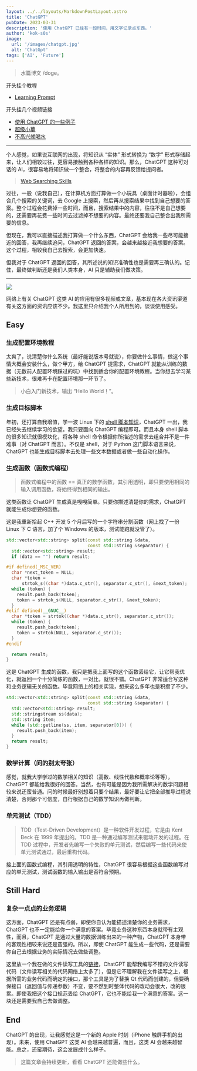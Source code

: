 ```yaml
---
layout: ../../layouts/MarkdownPostLayout.astro
title: 'ChatGPT'
pubDate: 2023-03-31
description: '使用 ChatGPT 已经有一段时间，用文字记录点东西。'
author: 'kok-s0s'
image:
  url: '/images/chatgpt.jpg'
  alt: 'ChatGpt'
tags: ['AI', 'Future']
---
```


> 水篇博文 /doge。

开头挂个教程

- [Learning Prompt](https://learningprompt.wiki/)

开头挂几个视频链接

- [使用 ChatGPT 的一些例子](https://exchange.scale.com/public/videos/llm-prompt-engineering-and-rlhf-history-and-techniques-2023-03-09)
- [超级小華](https://www.bilibili.com/video/BV1nM411M7LQ/?spm_id_from=333.1007.tianma.2-1-4.click&vd_source=185b9722c87eb76ed0f36d4e932d1a6a)
- [不高兴就喝水](https://www.bilibili.com/video/BV19M4y1d77m/?spm_id_from=333.1007.tianma.1-2-2.click&vd_source=185b9722c87eb76ed0f36d4e932d1a6a)

---

个人感觉，如果说互联网的出现，将知识从 “实体” 形式转换为 “数字” 形式存储起来，让人们相较过往，更容易接触到各种各样的知识。那么，ChatGPT 这种可对话的 AI，很容易地将知识做一个整合，将整合的内容再反馈给提问者。

> [Web Searching Skills](https://www.graniteschools.org/edtech/tip/information-and-media-literacy-skills/web-search-skills/)

过往，一般（说我自己），在计算机方面打算做一个小玩具（桌面计时器啦），会组合几个搜索的关键词，去 Google 上搜索，然后再从搜索结果中找到自己想要的答案。整个过程会花费掉一些时间，而且，搜索结果中的内容，往往不是自己想要的，还需要再花费一些时间去过滤掉不想要的内容。最终还要我自己整合出我所需要的信息。

但现在，我可以直接描述我打算做一个什么东西，ChatGPT 会给我一些尽可能接近的回答，我再继续追问，ChatGPT 返回的答案，会越来越接近我想要的答案。这个过程，相较我自己去搜索，会更加快速。

但我对于 ChatGPT 返回的回答，其所述说的知识准确性也是需要再三确认的。记住，最终做判断还是我们人类本身，AI 只是辅助我们做决策。

---

![](/images/use_chatgpt.jpg)

网络上有关 ChatGPT 这类 AI 的应用有很多视频或文章，基本现在各大资讯渠道有关这方面的资讯应该不少。我这里只介绍我个人所用到的，谈谈使用感受。

## Easy

### 生成配置环境教程

太爽了，说清楚你什么系统（最好能说版本号就说），你要做什么事情，做这个事情大概会安装什么，做个甲方，给 ChatGPT 提需求，ChatGPT 就能从训练的数据（无数前人配置环境踩过的坑）中找到适合你的配置环境教程。当你想去学习某些新技术，很难再卡在配置环境那一环节了。

> 小白入门新技术，输出 “Hello World！”。

### 生成目标脚本

年初，还打算自我增值，学一波 Linux 下的 [shell 脚本知识](https://github.com/kok-s0s/_script)，ChatGPT 一出，我已经失去继续学习的欲望。我只要面向 ChatGPT 编程即可。而且本身 shell 脚本的很多知识就很模块化，将各种 shell 命令根据你所描述的需求去组合并不是一件难事（对 ChatGPT 而言）。不仅是 shell，对于 Python 这门脚本语言来说，ChatGPT 也能生成目标脚本去处理一些文本数据或者做一些自动化操作。

### 生成函数（函数式编程）

> 函数式编程中的函数 == 真正的数学函数，其引用透明，即只要使用相同的输入调用函数，将始终得到相同的输出。

这类函数让 ChatGPT 生成真是嘎嘎简单。只要你描述清楚你的需求，ChatGPT 就能生成你想要的函数。

这是我重新拾起 C++ 开发 5 个月后写的一个字符串分割函数（网上找了一份 Linux 下 C 语言，加了个 Windows 的版本，测试能跑就没管了）。

```cpp
std::vector<std::string> split(const std::string &data,
                               const std::string &separator) {
  std::vector<std::string> result;
  if (data == "") return result;

#if defined(_MSC_VER)
  char *next_token = NULL;
  char *token =
      strtok_s((char *)data.c_str(), separator.c_str(), &next_token);
  while (token) {
    result.push_back(token);
    token = strtok_s(NULL, separator.c_str(), &next_token);
  }
#elif defined(__GNUC__)
  char *token = strtok((char *)data.c_str(), separator.c_str());
  while (token) {
    result.push_back(token);
    token = strtok(NULL, separator.c_str());
  }
#endif

  return result;
}
```

这是 ChatGPT 生成的函数，我只是把我上面写的这个函数丢给它，让它帮我优化，就返回一个十分简练的函数，一对比，就很不错。ChatGPT 非常适合写这种和业务逻辑无关的函数。毕竟网络上的相关实现，想来这么多年也是积攒了不少。

```cpp
std::vector<std::string> split(const std::string &data,
                               const std::string &separator) {
  std::vector<std::string> result;
  std::stringstream ss(data);
  std::string item;
  while (std::getline(ss, item, separator[0])) {
    result.push_back(item);
  }
  return result;
}
```

### 数学计算（问的别太夸张）

感觉，就我大学学过的数学相关的知识（高数、线性代数和概率论等等），ChatGPT 都能给我很好的回答。当然，也有可能是因为我所需解决的数学问题相较来说还蛮普通。问的时候最好别想着只要个结果，最好要让它把全部推导过程说清楚，否则那个可信度，自行根据自己的数学知识再做判断。

### 单元测试（TDD）

> TDD（Test-Driven Development）是一种软件开发过程，它是由 Kent Beck 在 1999 年提出的。TDD 是一种通过编写测试来驱动开发的过程。在 TDD 过程中，开发者先编写一个失败的单元测试，然后编写一些代码来使单元测试通过，最后重构代码。

接上面的函数式编程，其引用透明的特性，ChatGPT 很容易根据这些函数编写对应的单元测试，测试函数的输入输出是否符合预期。

## Still Hard

### 复杂一点点的业务逻辑

这方面，ChatGPT 还是有点弱，即使你自认为能描述清楚你的业务需求，ChatGPT 也不一定能给你一个满意的答案。毕竟业务这种东西本身就带有主观性，而且，ChatGPT 是通过大量的数据训练出来的一种产物，ChatGPT 本身带的客观性相较来说还是蛮强的。所以，即使 ChatGPT 能生成一些代码，还是需要你自己去根据业务的实际情况去做些调整。

这里放一个我在做的文件读写工具的[链接](https://github.com/kok-s0s/cxx_crud_file)，ChatGPT 能帮我编写不错的文件读写代码（文件读写相关的代码网络上太多了），但是它不理解我在文件读写之上，根据所需的业务代码而确定的接口，那个工具是为了替换 Qt 代码而创建的，但要确保接口（返回值与传递参数）不变，要不然到时整体代码的改动会很大，改的很累。即使我把这个接口规范丢给 ChatGPT，它也不能给我一个满意的答案。这一块还是需要我自己去做调整。

## End

ChatGPT 的出现，让我感觉这是一个新的 Apple 时刻（iPhone 触屏手机的出现）。未来，使用 ChatGPT 这类 AI 会越来越普遍，而且，这类 AI 会越来越智能。总之，还蛮期待，这会发展成什么样子。

> 这篇文章会持续更新，看看 ChatGPT 还能做些什么。
